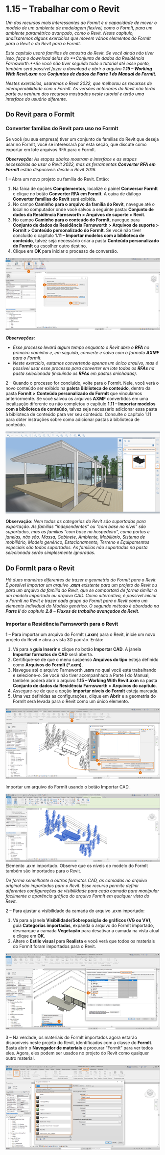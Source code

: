 # 1.15 – Trabalhar com o Revit

_Um dos recursos mais interessantes do FormIt é a capacidade de mover o modelo de um ambiente de modelagem flexível, como o FormIt, para um ambiente paramétrico avançado, como o Revit. Neste capítulo, analisaremos alguns exercícios que movem vários elementos do FormIt para o Revit e do Revit para o FormIt._

_Este capítulo usará famílias de amostra do Revit. Se você ainda não tiver isso, faça o download delas do **Conjunto de dados da Residência Farnsworth.**Se você não tiver seguido todo o tutorial até esse ponto, também será possível fazer o download e abrir o arquivo **1.15 – Working With Revit.axm** nos **Conjuntos de dados da Parte 1 do Manual do FormIt**._

_Nestes exercícios, usaremos o Revit 2022, que melhorou os recursos de interoperabilidade com o FormIt. As versões anteriores do Revit não terão parte ou nenhum dos recursos mostrados neste tutorial e terão uma interface do usuário diferente._

## Do Revit para o FormIt

### Converter famílias do Revit para uso no FormIt

Se você \(ou sua empresa\) tiver um conjunto de famílias do Revit que deseja usar no FormIt, você se interessará por esta seção, que discute como exportar em lote arquivos RFA para o FormIt.

_**Observação:**_ _As etapas abaixo mostram a interface e as etapas necessárias ao usar o Revit 2022, mas as ferramentas_ _**Converter RFA em FormIt**_ _estão disponíveis desde o Revit 2016._

1 – Abra um novo projeto ou família do Revit. Então:

1. Na faixa de opções **Complementos**, localize o painel **Conversor FormIt** e clique no botão **Converter RFA em FormIt**. A caixa de diálogo **Converter famílias do Revit** será exibida.
2. No campo **Caminho para o arquivo da família do Revit**, navegue até o local no computador onde você salvou a seguinte pasta: **Conjunto de dados da Residência Farnsworth &gt; Arquivos de suporte &gt; Revit**.
3. No campo **Caminho para o conteúdo do FormIt**, navegue para **Conjunto de dados da Residência Farnsworth &gt; Arquivos de suporte &gt; FormIt &gt; Conteúdo personalizado do FormIt**. Se você não tiver concluído o capítulo **1.11 – Importar modelos com a biblioteca de conteúdo**, talvez seja necessário criar a pasta **Conteúdo personalizado do FormIt** ou escolher outro destino.
4. Clique em **OK** para iniciar o processo de conversão.

![](../../.gitbook/assets/0%20%2823%29.png)

_**Observações:**_

* _Esse processo levará algum tempo enquanto o Revit abre o_ _**RFA**_ _no primeiro caminho e, em seguida, converte e salva com o formato_ _**AXMF**_ _para o FormIt._
* _Neste exercício, estamos convertendo apenas um único arquivo, mas é possível usar esse processo para converter em lote todos os_ _**RFAs**_ _na pasta selecionada \(incluindo os_ _**RFAs**_ _em pastas aninhadas\)._

2 – Quando o processo for concluído, volte para o FormIt. Nele, você verá o novo conteúdo ser exibido na **paleta Biblioteca de conteúdo**, dentro da pasta **FormIt &gt;** **Conteúdo personalizado do FormIt** que vinculamos anteriormente. Se você salvou os arquivos **AXMF** convertidos em uma localização diferente ou não completou o capítulo **1.11 – Importar modelos com a biblioteca de conteúdo**, talvez seja necessário adicionar essa pasta à biblioteca de conteúdo para ver seu conteúdo. Consulte o capítulo 1.11 para obter instruções sobre como adicionar pastas à biblioteca de conteúdo.

![](../../.gitbook/assets/1%20%2824%29.png)‌

**Observação**: _Nem todas as categorias do Revit são suportadas para exportação. As famílias “independentes” ou “com base no nível” são suportadas, mas as famílias “com base no hospedeiro”, como portas e janelas, não são. Massa, Gabinete, Ambiente, Mobiliário, Sistema de mobiliário, Modelo genérico, Estacionamento, Terreno e Equipamentos especiais são todos suportados. As famílias não suportadas na pasta selecionada serão simplesmente ignoradas._

## Do FormIt para o Revit

_Há duas maneiras diferentes de trazer a geometria do FormIt para o Revit. É possível importar um arquivo_ _**.axm** existente para um projeto do Revit ou para um arquivo da família do Revit, que se comportará de forma similar a um modelo importado ou arquivo CAD. Como alternativa, é possível iniciar o FormIt no Revit e trazer cada grupo do FormIt para o Revit como um elemento individual do Modelo genérico. O segundo método é abordado na **Parte II** do capítulo_ _**2.8**_ – _**Fluxos de trabalho avançados do Revit**._

### Importar a Residência Farnsworth para o Revit

1 – Para importar um arquivo do FormIt \(**.axm**\) para o Revit, inicie um novo projeto do Revit e abra a vista 3D padrão. Então:

1. Vá para a **guia Inserir** e clique no botão **Importar CAD**. A janela **Importar formatos de CAD** será aberta.
2. Certifique-se de que o menu suspenso **Arquivos do tipo** esteja definido como **Arquivos do FormIt \(\*.axm\)**.
3. Navegue até o arquivo Farnsworth **.axm** no qual você está trabalhando e selecione-o. Se você não tiver acompanhado a Parte I do Manual, também poderá abrir o arquivo **1.15 – Working With Revit.axm** na pasta **Conjunto de dados da Residência Farnsworth &gt; Arquivos do capítulo**.
4. Assegure-se de que a opção **Importar níveis do FormIt** esteja marcada.
5. Uma vez definidas as configurações, clique em **Abrir** e a geometria do FormIt será levada para o Revit como um único elemento.

![](../../.gitbook/assets/2%20%2824%29.png)

Importar um arquivo do FormIt usando o botão Importar CAD.

![](../../.gitbook/assets/3%20%2821%29.png)  
Elemento .axm importado. Observe que os níveis do modelo do FormIt também são importados para o Revit.

_De forma semelhante a outros formatos CAD, as camadas no arquivo original são importadas para o Revit. Esse recurso permite definir diferentes configurações de visibilidade para cada camada para manipular facilmente a aparência gráfica do arquivo FormIt em qualquer vista do Revit._

2 – Para ajustar a visibilidade da camada do arquivo .axm importado:

1. Vá para a janela **Visibilidade/Sobreposição de gráficos \(VG ou VV\)**, guia **Categorias importadas**, expanda o arquivo do FormIt importado, desmarque a camada **Vegetação** para desativar a camada na vista atual e clique em **OK**.
2. Altere o **Estilo visual** para **Realista** e você verá que todos os materiais do FormIt foram importados para o Revit.

![](../../.gitbook/assets/4%20%2820%29.png)

3 – Na verdade, os materiais do FormIt importados agora estarão disponíveis neste projeto do Revit, identificados com a classe do **FormIt**. Basta abrir o **Navegador de materiais** e procurar “FormIt” para ver todos eles. Agora, eles podem ser usados no projeto do Revit como qualquer outro material.

![](../../.gitbook/assets/5%20%2819%29.png)

